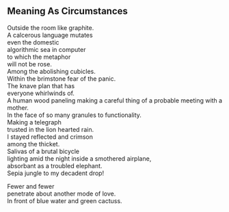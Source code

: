 Meaning As Circumstances
------------------------
Outside the room like graphite.  
A calcerous language mutates  
even the domestic  
algorithmic sea in computer  
to which the metaphor  
will not be rose.  
Among the abolishing cubicles.  
Within the brimstone fear of the panic.  
The knave plan that has  
everyone whirlwinds of.  
A human wood paneling making a careful thing of a probable meeting with a mother.  
In the face of so many granules to functionality.  
Making a telegraph  
trusted in the lion hearted rain.  
I stayed reflected and crimson  
among the thicket.  
Salivas of a brutal bicycle  
lighting amid the night inside a smothered airplane,  
absorbant as a troubled elephant.  
Sepia jungle to my decadent drop!  
  
Fewer and fewer  
penetrate about another mode of love.  
In front of blue water and green cactuss.  
